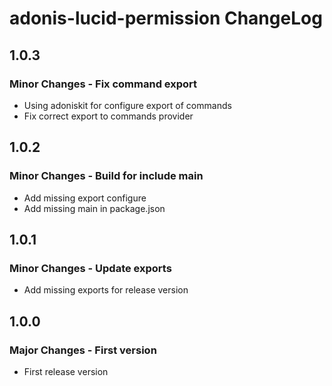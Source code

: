 # adonis-lucid-permission ChangeLog

## 1.0.3

### Minor Changes - Fix command export

- Using adoniskit for configure export of commands
- Fix correct export to commands provider

## 1.0.2

### Minor Changes - Build for include main

- Add missing export configure
- Add missing main in package.json

## 1.0.1

### Minor Changes - Update exports

- Add missing exports for release version

## 1.0.0

### Major Changes - First version

- First release version
